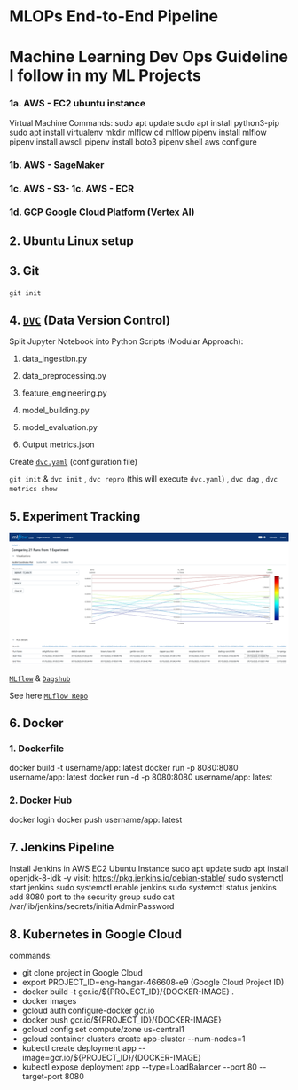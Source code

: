 
# MLOPs End-to-End Pipeline

# Machine Learning Dev Ops Guideline I follow in my ML Projects

### 1a. AWS - EC2 ubuntu instance
   Virtual Machine Commands:
   sudo apt update
   sudo apt install python3-pip
   sudo apt install virtualenv
   mkdir mlflow
   cd mlflow
   pipenv install mlflow
   pipenv install awscli
   pipenv install boto3
   pipenv shell
   aws configure
### 1b. AWS - SageMaker
### 1c. AWS - S3- 1c. AWS - ECR
### 1d. GCP Google Cloud Platform (Vertex AI)

## 2. Ubuntu Linux setup
   
## 3. Git

   `git init`

## 4. [`DVC`](https://dvc.org/doc/start) (Data Version Control) 

Split Jupyter Notebook into Python Scripts (Modular Approach):

1. data_ingestion.py 
2. data_preprocessing.py
3. feature_engineering.py
4. model_building.py
5. model_evaluation.py 

6. Output metrics.json

Create  [`dvc.yaml`](./dvc.yaml) (configuration file)

`git init` & `dvc init` , `dvc repro` (this will execute `dvc.yaml`) , `dvc dag` , `dvc metrics show` 

## 5. Experiment Tracking 

   ![`MLflow Metrics`](https://github.com/spha-code/MLflow/blob/main/MLflow_Metrics.png)

   [`MLflow`](https://mlflow.org/) & [`Dagshub`]( https://github.com/DagsHub)

   See here [`MLflow Repo`](https://github.com/spha-code/MLflow)
   
## 6. Docker

   ### 1. Dockerfile

   docker build -t username/app: latest
   docker run -p 8080:8080 username/app: latest
   docker run -d -p 8080:8080 username/app: latest

   ### 2. Docker Hub

   docker login
   docker push username/app: latest

## 7. Jenkins Pipeline
Install Jenkins in AWS EC2 Ubuntu Instance
sudo apt update
sudo apt install openjdk-8-jdk -y
visit: https://pkg.jenkins.io/debian-stable/
sudo systemctl start jenkins
sudo systemctl enable jenkins
sudo systemctl status jenkins
add 8080 port to the security group
sudo cat /var/lib/jenkins/secrets/initialAdminPassword

## 8. Kubernetes in Google Cloud
commands:
- git clone project in Google Cloud
- export PROJECT_ID=eng-hangar-466608-e9 (Google Cloud Project ID)
- docker build -t gcr.io/${PROJECT_ID}/{DOCKER-IMAGE} .
- docker images
- gcloud auth configure-docker gcr.io
- docker push gcr.io/${PROJECT_ID}/{DOCKER-IMAGE}
- gcloud config set compute/zone us-central1
- gcloud container clusters create app-cluster --num-nodes=1
- kubectl create deployment app --image=gcr.io/${PROJECT_ID}/{DOCKER-IMAGE} 
- kubectl expose deployment app --type=LoadBalancer --port 80 --target-port 8080
